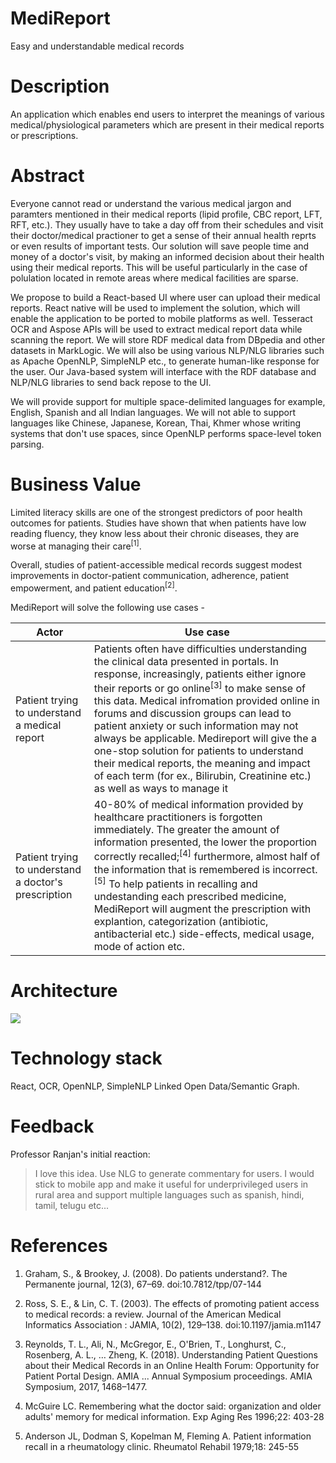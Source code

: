 <h1>MediReport</h1>
Easy and understandable medical records


<h1>Description</h1>
An application which enables end users to interpret the meanings of various medical/physiological parameters which are present in their medical reports or prescriptions.


<h1>Abstract</h1>
Everyone cannot read or understand the various medical jargon and paramters mentioned in their medical reports (lipid profile, CBC report, LFT, RFT, etc.). They usually have to take a day off from their schedules and visit their doctor/medical practioner to get a sense of their annual health reprts or even results of important tests. Our solution will save people time and money of a doctor's visit, by making an informed decision about their health using their medical reports. This will be useful particularly in the case of polulation located in remote areas where medical facilities are sparse.

We propose to build a React-based UI where user can upload their medical reports. React native will be used to implement the solution, which will enable the application to be ported to mobile platforms as well. 
Tesseract OCR and Aspose APIs will be used to extract medical report data while scanning the report. We will store RDF medical data from DBpedia and other datasets in MarkLogic. 
We will also be using various NLP/NLG libraries such as Apache OpenNLP, SimpleNLP etc., to generate human-like response for the user. 
Our Java-based system will interface with the RDF database and NLP/NLG libraries to send back repose to the UI.

We will provide support for multiple space-delimited languages for example, English, Spanish and all Indian languages. We will not able to support languages like Chinese, Japanese, Korean, Thai, Khmer whose writing systems that don't use spaces, since OpenNLP performs space-level token parsing.

<h1>Business Value</h1>
Limited literacy skills are one of the strongest predictors of poor health outcomes for patients. Studies have shown that when patients have low reading fluency, they know less about their chronic diseases, they are worse at managing their care<sup>[1]</sup>.


Overall, studies of patient-accessible medical records suggest modest improvements in doctor-patient communication, adherence, patient empowerment, and patient education<sup>[2]</sup>. 

MediReport will solve the following use cases - 

| Actor      | Use case |
| ----------- | ----------- |
| Patient trying to understand a medical report      | Patients often have difficulties understanding the clinical data presented in portals. In response, increasingly, patients either ignore their reports or go online<sup>[3]</sup> to make sense of this data. Medical infromation provided online in forums and discussion groups can lead to patient anxiety or such information may not always be applicable. Medireport will give the a one-stop solution for patients to understand their medical reports, the meaning and impact of each term (for ex., Bilirubin, Creatinine etc.) as well as ways to manage it  |
| Patient trying to understand a doctor's prescription   |  40-80% of medical information provided by healthcare practitioners is forgotten immediately. The greater the amount of information presented, the lower the proportion correctly recalled;<sup>[4]</sup> furthermore, almost half of the information that is remembered is incorrect.<sup>[5]</sup> To help patients in recalling and undestanding each prescribed medicine, MediReport will augment the prescription with explantion, categorization (antibiotic, antibacterial etc.) side-effects, medical usage, mode of action etc.        |

<h1>Architecture</h1>

![](https://github.com/SJSUFall2019-CMPE272/MediReport/blob/master/MediReport_archi_diagram.png)

<h1>Technology stack</h1>
React, OCR, OpenNLP, SimpleNLP Linked Open Data/Semantic Graph.

<h1>Feedback</h1>
Professor Ranjan's initial reaction:

> I love this idea. Use NLG to generate commentary for users. I would stick to mobile app and make it useful for
> underprivileged users in rural area and support multiple languages such as spanish, hindi, tamil, telugu etc... 

<h1>References</h1>

1. Graham, S., & Brookey, J. (2008). Do patients understand?. The Permanente journal, 12(3), 67–69. doi:10.7812/tpp/07-144

2. Ross, S. E., & Lin, C. T. (2003). The effects of promoting patient access to medical records: a review. Journal of the American Medical Informatics Association : JAMIA, 10(2), 129–138. doi:10.1197/jamia.m1147

3. Reynolds, T. L., Ali, N., McGregor, E., O'Brien, T., Longhurst, C., Rosenberg, A. L., … Zheng, K. (2018). Understanding Patient Questions about their Medical Records in an Online Health Forum: Opportunity for Patient Portal Design. AMIA ... Annual Symposium proceedings. AMIA Symposium, 2017, 1468–1477.

4. McGuire LC. Remembering what the doctor said: organization and older adults' memory for medical information. Exp Aging Res 1996;22: 403-28

5. Anderson JL, Dodman S, Kopelman M, Fleming A. Patient information recall in a rheumatology clinic. Rheumatol Rehabil 1979;18: 245-55


